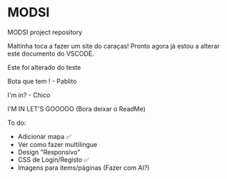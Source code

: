 # MODSI
MODSI project repository

Maltinha toca a fazer um site do caraças!
Pronto agora já estou a alterar este documento do VSCODE.

Este foi alterado do teste

Bota que tem ! - Pablito

I'm in? - Chico

I'M IN LET'S GOOOOO (Bora deixar o ReadMe)


To do:

- Adicionar mapa ✅
- Ver como fazer multilingue
- Design "Responsivo"
- CSS de Login/Registo ✅
- Imagens para items/páginas (Fazer com AI?)
